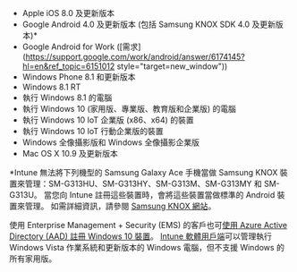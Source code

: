 
  - Apple iOS 8.0 及更新版本
  - Google Android 4.0 及更新版本 (包括 Samsung KNOX SDK 4.0 及更新版本)*
  - Google Android for Work ([需求](https://support.google.com/work/android/answer/6174145?hl=en&ref_topic=6151012 style="target=new_window"))
  - Windows Phone 8.1 和更新版本
  - Windows 8.1 RT
  - 執行 Windows 8.1 的電腦
  - 執行 Windows 10 (家用版、專業版、教育版和企業版) 的電腦
  - 執行 Windows 10 IoT 企業版 (x86、x64) 的裝置
  - 執行 Windows 10 IoT 行動企業版的裝置
  - Windows 全像攝影版和 Windows 全像攝影企業版
  - Mac OS X 10.9 及更新版本

*Intune 無法將下列機型的 Samsung Galaxy Ace 手機當做 Samsung KNOX 裝置來管理：SM-G313HU、SM-G313HY、SM-G313M、SM-G313MY 和 SM-G313U。 當您向 Intune 註冊這些裝置時，會將這些裝置當做標準的 Android 裝置來管理。 如需詳細資訊，請參閱 [Samsung KNOX 網站](https://www.samsungknox.com/en)。

使用 Enterprise Management + Security (EMS) 的客戶也可[使用 Azure Active Directory (AAD) 註冊 Windows 10 裝置](/intune/deploy-use/set-up-windows-device-management-with-microsoft-intune#azure-active-directory-enrollment)。 [Intune 軟體用戶端](/intune/deploy-use/manage-windows-pcs-with-microsoft-intune)可以管理執行 Windows Vista 作業系統和更新版本的 Windows 電腦，但不支援 Windows 的所有家用版。  


<!--HONumber=Nov16_HO1-->


